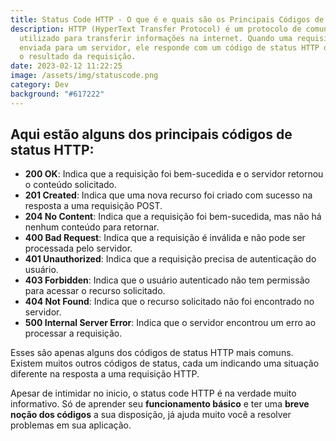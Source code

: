 ```yaml
---
title: Status Code HTTP - O que é e quais são os Principais Códigos de Status HTTP?
description: HTTP (HyperText Transfer Protocol) é um protocolo de comunicação
  utilizado para transferir informações na internet. Quando uma requisição é
  enviada para um servidor, ele responde com um código de status HTTP que indica
  o resultado da requisição.
date: 2023-02-12 11:22:25
image: /assets/img/statuscode.png
category: Dev
background: "#617222"
---
```

## Aqui estão alguns dos principais códigos de status HTTP:

* **200 OK**: Indica que a requisição foi bem-sucedida e o servidor retornou o conteúdo solicitado.
* **201 Created**: Indica que uma nova recurso foi criado com sucesso na resposta a uma requisição POST.
* **204 No Content**: Indica que a requisição foi bem-sucedida, mas não há nenhum conteúdo para retornar.
* **400 Bad Request**: Indica que a requisição é inválida e não pode ser processada pelo servidor.
* **401 Unauthorized**: Indica que a requisição precisa de autenticação do usuário.
* **403 Forbidden**: Indica que o usuário autenticado não tem permissão para acessar o recurso solicitado.
* **404 Not Found**: Indica que o recurso solicitado não foi encontrado no servidor.
* **500 Internal Server Error**: Indica que o servidor encontrou um erro ao processar a requisição.

<!--StartFragment-->

Esses são apenas alguns dos códigos de status HTTP mais comuns. Existem muitos outros códigos de status, cada um indicando uma situação diferente na resposta a uma requisição HTTP. <!--StartFragment-->

Apesar de intimidar no inicio, o status code HTTP é na verdade muito informativo. Só de aprender seu **funcionamento básico** e ter uma **breve noção dos códigos** a sua disposição, já ajuda muito você a resolver problemas em sua aplicação.

<!--EndFragment-->

<!--EndFragment-->